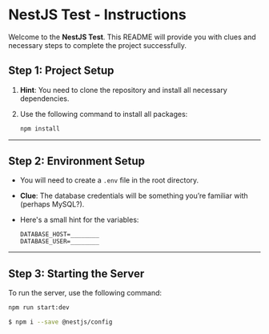 # NestJS Test - Instructions

Welcome to the **NestJS Test**. This README will provide you with clues and necessary steps to complete the project successfully.

## Step 1: Project Setup

1. **Hint**: You need to clone the repository and install all necessary dependencies.
2. Use the following command to install all packages:

    ```bash
    npm install
    ```

---

## Step 2: Environment Setup

- You will need to create a `.env` file in the root directory.
- **Clue**: The database credentials will be something you’re familiar with (perhaps MySQL?).
- Here's a small hint for the variables:

    ```
    DATABASE_HOST=________
    DATABASE_USER=________
    ```

---

## Step 3: Starting the Server

To run the server, use the following command:

```bash
npm run start:dev

$ npm i --save @nestjs/config